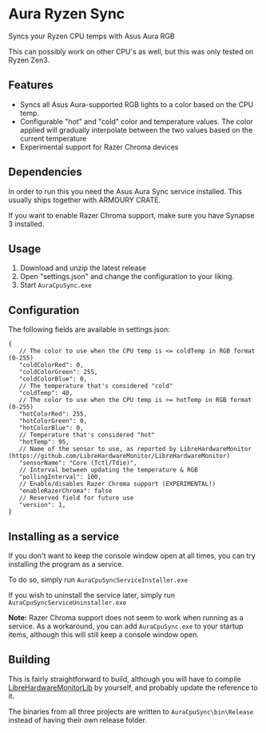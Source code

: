 # Aura Ryzen Sync
Syncs your Ryzen CPU temps with Asus Aura RGB

This can possibly work on other CPU's as well, but this was only tested on Ryzen Zen3.

## Features
 * Syncs all Asus Aura-supported RGB lights to a color based on the CPU temp.
 * Configurable "hot" and "cold" color and temperature values. The color applied will gradually interpolate between the two values based on the current temperature
 * Experimental support for Razer Chroma devices

## Dependencies
In order to run this you need the Asus Aura Sync service installed. This usually ships together with ARMOURY CRATE.

If you want to enable Razer Chroma support, make sure you have Synapse 3 installed.

## Usage
 1. Download and unzip the latest release
 2. Open "settings.json" and change the configuration to your liking.
 3. Start `AuraCpuSync.exe`
 
 ## Configuration
 The following fields are available in settings.json:
 
 ```json5
 {
    // The color to use when the CPU temp is <= coldTemp in RGB format (0-255)
    "coldColorRed": 0,
    "coldColorGreen": 255,
    "coldColorBlue": 0,
    // The temperature that's considered "cold"
    "coldTemp": 40,
    // The color to use when the CPU temp is >= hotTemp in RGB format (0-255)
    "hotColorRed": 255,
    "hotColorGreen": 0,
    "hotColorBlue": 0,
    // Temperature that's considered "hot"
    "hotTemp": 95,
    // Name of the sensor to use, as reported by LibreHardwareMonitor (https://github.com/LibreHardwareMonitor/LibreHardwareMonitor)
    "sensorName": "Core (Tctl/Tdie)",
    // Interval between updating the temperature & RGB
    "pollingInterval": 100,
    // Enable/disables Razer Chroma support (EXPERIMENTAL!)
    "enableRazerChroma": false
    // Reserved field for future use
    "version": 1,
}
```
 
 ## Installing as a service
 If you don't want to keep the console window open at all times, you can try installing the program as a service.
 
 To do so, simply run `AuraCpuSyncServiceInstaller.exe`
 
 If you wish to uninstall the service later, simply run `AuraCpuSyncServiceUninstaller.exe`
 
 __Note:__ Razer Chroma support does not seem to work when running as a service. As a workaround, you can add `AuraCpuSync.exe` to your startup items, although this will still keep a console window open.
 
 
 ## Building
 This is fairly straightforward to build, although you will have to compile [LibreHardwareMonitorLib](https://github.com/LibreHardwareMonitor/LibreHardwareMonitor/tree/master/LibreHardwareMonitorLib) by yourself, and probably update the reference to it.
 
 The binaries from all three projects are written to `AuraCpuSync\bin\Release` instead of having their own release folder.
